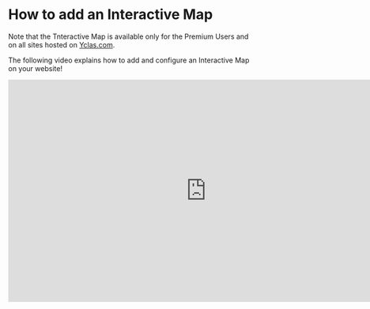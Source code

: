 # How to add an Interactive Map

Note that the Tnteractive Map is available only for the Premium Users and on all sites hosted on  [Yclas.com](https://yclas.com/).

The following video explains how to add and configure an Interactive Map on your website!

<iframe width="800" height="450" src="https://www.youtube.com/embed/nB92HbjVCbM" frameborder="0" allowfullscreen></iframe>
